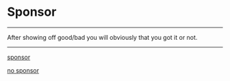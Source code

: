 # Sponsor
---
After showing off good/bad you will obviously that you got it or not.

---

[sponsor](9-entering-arena.md)

[no sponsor](9-entering-arena.md)

